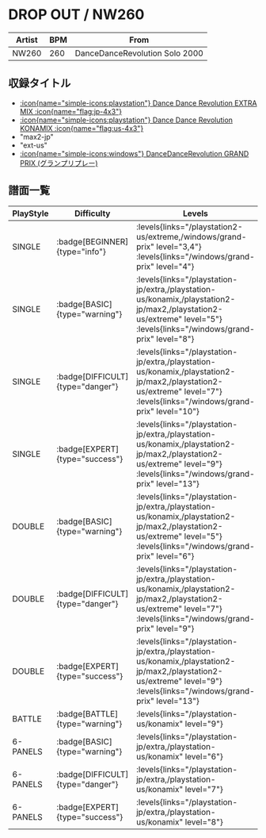 # DROP OUT / NW260

|Artist|BPM|From|
|------|---|----|
|NW260|260|DanceDanceRevolution Solo 2000|

## 収録タイトル

- [:icon{name="simple-icons:playstation"} Dance Dance Revolution EXTRA MIX :icon{name="flag:jp-4x3"}](/playstation-jp/extra)
- [:icon{name="simple-icons:playstation"} Dance Dance Revolution KONAMIX :icon{name="flag:us-4x3"}](/playstation-us/konamix)
- "max2-jp"
- "ext-us"
- [:icon{name="simple-icons:windows"} DanceDanceRevolution GRAND PRIX (グランプリプレー)](/windows/grand-prix)

## 譜面一覧

|PlayStyle|Difficulty|Levels|Notes|Movie|
|---------|----------|------|-----|-----|
|SINGLE| :badge[BEGINNER]{type="info"}| :levels{links="/playstation2-us/extreme,/windows/grand-prix" level="3,4"} :levels{links="/windows/grand-prix" level="4"}|110/0||
|SINGLE| :badge[BASIC]{type="warning"}| :levels{links="/playstation-jp/extra,/playstation-us/konamix,/playstation2-jp/max2,/playstation2-us/extreme" level="5"} :levels{links="/windows/grand-prix" level="8"}|200/0||
|SINGLE| :badge[DIFFICULT]{type="danger"}| :levels{links="/playstation-jp/extra,/playstation-us/konamix,/playstation2-jp/max2,/playstation2-us/extreme" level="7"} :levels{links="/windows/grand-prix" level="10"}|296/0||
|SINGLE| :badge[EXPERT]{type="success"}| :levels{links="/playstation-jp/extra,/playstation-us/konamix,/playstation2-jp/max2,/playstation2-us/extreme" level="9"} :levels{links="/windows/grand-prix" level="13"}|397/0||
|DOUBLE| :badge[BASIC]{type="warning"}| :levels{links="/playstation-jp/extra,/playstation-us/konamix,/playstation2-jp/max2,/playstation2-us/extreme" level="5"} :levels{links="/windows/grand-prix" level="6"}|175/0||
|DOUBLE| :badge[DIFFICULT]{type="danger"}| :levels{links="/playstation-jp/extra,/playstation-us/konamix,/playstation2-jp/max2,/playstation2-us/extreme" level="7"} :levels{links="/windows/grand-prix" level="9"}|296/0||
|DOUBLE| :badge[EXPERT]{type="success"}| :levels{links="/playstation-jp/extra,/playstation-us/konamix,/playstation2-jp/max2,/playstation2-us/extreme" level="9"} :levels{links="/windows/grand-prix" level="13"}|378/0||
|BATTLE| :badge[BATTLE]{type="warning"}| :levels{links="/playstation-us/konamix" level="9"}|||
|6-PANELS| :badge[BASIC]{type="warning"}| :levels{links="/playstation-jp/extra,/playstation-us/konamix" level="6"}|200/0||
|6-PANELS| :badge[DIFFICULT]{type="danger"}| :levels{links="/playstation-jp/extra,/playstation-us/konamix" level="7"}|296/0||
|6-PANELS| :badge[EXPERT]{type="success"}| :levels{links="/playstation-jp/extra,/playstation-us/konamix" level="8"}|397/0||
